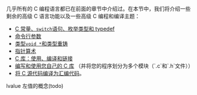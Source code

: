 
几乎所有的 C 编程语言都已在前面的章节中介绍过。在本节中，我们将介绍一些剩余的高级 C 语言功能以及一些高级 C 编程和编译主题：
- [C 常量、`switch`语句、枚举类型和 typedef](https://diveintosystems.org/book/C2-C_depth/advanced_switch.html#_c_switch_stmt_)
- [命令行参数](https://diveintosystems.org/book/C2-C_depth/advanced_cmd_line_args.html#_c_cmd_line_args_)
- [类型`void *`和类型重铸](https://diveintosystems.org/book/C2-C_depth/advanced_voidstar.html#_c_voidstar_recasting_)
- [指针算术](https://diveintosystems.org/book/C2-C_depth/advanced_pointer_arithmetic.html#_c_ptr_arith_)
- [C 库：使用、编译和链接](https://diveintosystems.org/book/C2-C_depth/advanced_libraries.html#_c_link_load_)
- [编写和使用您自己的 C 库](https://diveintosystems.org/book/C2-C_depth/advanced_writing_libraries.html#_c_libraries_) （并将您的程序划分为多个模块（`.c`和`.h`文件））
- [将 C 源代码编译为汇编代码](https://diveintosystems.org/book/C2-C_depth/advanced_assembly.html#_c_compiling_to_assemb_)。

lvalue 左值的概念(todo)